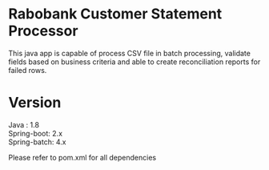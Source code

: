 # Rabobank Customer Statement Processor

This java app is capable of process CSV file in batch processing, validate fields based on business criteria and able to create reconciliation reports for failed rows. 


# Version

Java : 1.8  
Spring-boot: 2.x  
Spring-batch: 4.x  

Please refer to pom.xml for all dependencies 
